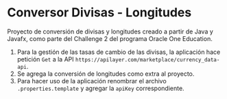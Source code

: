 # Conversor Divisas - Longitudes

Proyecto de conversión de divisas y longitudes creado a partir de Java y Javafx,
como parte del Challenge 2 del programa Oracle One Education.

1. Para la gestión de las tasas de cambio de las divisas, la aplicación hace petición `Get` a la API 
`https://apilayer.com/marketplace/currency_data-api`.
2. Se agrega la conversión de longitudes como extra al proyecto.
3. Para hacer uso de la aplicación renombrar el archivo `.properties.template` y agregar la `apiKey` correspondiente.